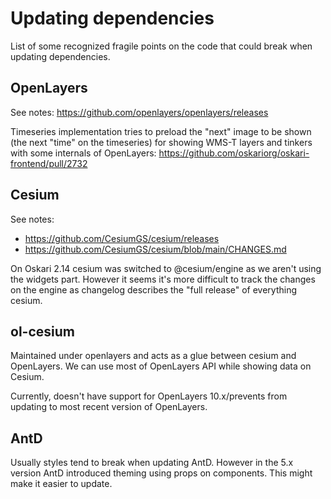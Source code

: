 # Updating dependencies

List of some recognized fragile points on the code that could break when updating dependencies.

## OpenLayers

See notes: https://github.com/openlayers/openlayers/releases

Timeseries implementation tries to preload the "next" image to be shown (the next "time" on the timeseries) for showing WMS-T layers and tinkers with some internals of OpenLayers: https://github.com/oskariorg/oskari-frontend/pull/2732

## Cesium

See notes:
- https://github.com/CesiumGS/cesium/releases
- https://github.com/CesiumGS/cesium/blob/main/CHANGES.md

On Oskari 2.14 cesium was switched to @cesium/engine as we aren't using the widgets part. However it seems it's more difficult to track the changes on the engine as changelog describes the "full release" of everything cesium.

## ol-cesium

Maintained under openlayers and acts as a glue between cesium and OpenLayers. We can use most of OpenLayers API while showing data on Cesium.

Currently, doesn't have support for OpenLayers 10.x/prevents from updating to most recent version of OpenLayers.

## AntD

Usually styles tend to break when updating AntD. However in the 5.x version AntD introduced theming using props on components. This might make it easier to update.
